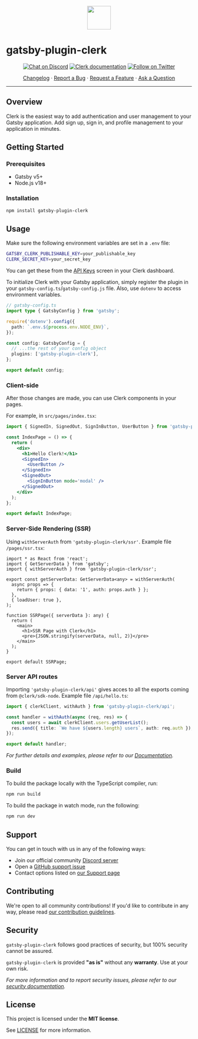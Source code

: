<p align="center">
  <a href="https://clerk.com?utm_source=github&utm_medium=gatsby_plugin_clerk" target="_blank" rel="noopener noreferrer">
    <img src="https://images.clerk.com/static/logo-light-mode-400x400.png" height="64">
  </a>
  <br />
</p>

# gatsby-plugin-clerk

<div align="center">

[![Chat on Discord](https://img.shields.io/discord/856971667393609759.svg?logo=discord)](https://discord.com/invite/b5rXHjAg7A)
[![Clerk documentation](https://img.shields.io/badge/documentation-clerk-green.svg)](https://clerk.com/docs?utm_source=github&utm_medium=gatsby_plugin_clerk)
[![Follow on Twitter](https://img.shields.io/twitter/follow/ClerkDev?style=social)](https://twitter.com/intent/follow?screen_name=ClerkDev)

[Changelog](https://github.com/clerkinc/javascript/blob/main/packages/gatsby-plugin-clerk/CHANGELOG.md)
·
[Report a Bug](https://github.com/clerkinc/javascript/issues/new?assignees=&labels=bug&template=bug_report.md&title=Bug%3A+)
·
[Request a Feature](https://github.com/clerkinc/javascript/issues/new?assignees=&labels=enhancement&template=feature_request.md&title=Feature%3A+)
·
[Ask a Question](https://github.com/clerkinc/javascript/issues/new?assignees=&labels=question&template=ask_a_question.md&title=Support%3A+)

</div>

---

## Overview

Clerk is the easiest way to add authentication and user management to your Gatsby application. Add sign up, sign in, and profile management to your application in minutes.

## Getting Started

### Prerequisites

- Gatsby v5+
- Node.js v18+

### Installation

```sh
npm install gatsby-plugin-clerk
```

## Usage

Make sure the following environment variables are set in a `.env` file:

```sh
GATSBY_CLERK_PUBLISHABLE_KEY=your_publishable_key
CLERK_SECRET_KEY=your_secret_key
```

You can get these from the [API Keys](https://dashboard.clerk.com/last-active?path=api-keys) screen in your Clerk dashboard.

To initialize Clerk with your Gatsby application, simply register the plugin in your `gatsby-config.ts`/`gatsby-config.js` file.
Also, use `dotenv` to access environment variables.

```ts
// gatsby-config.ts
import type { GatsbyConfig } from 'gatsby';

require('dotenv').config({
  path: `.env.${process.env.NODE_ENV}`,
});

const config: GatsbyConfig = {
  // ...the rest of your config object
  plugins: ['gatsby-plugin-clerk'],
};

export default config;
```

### Client-side

After those changes are made, you can use Clerk components in your pages.

For example, in `src/pages/index.tsx`:

```jsx
import { SignedIn, SignedOut, SignInButton, UserButton } from 'gatsby-plugin-clerk';

const IndexPage = () => {
  return (
    <div>
      <h1>Hello Clerk!</h1>
      <SignedIn>
        <UserButton />
      </SignedIn>
      <SignedOut>
        <SignInButton mode='modal' />
      </SignedOut>
    </div>
  );
};

export default IndexPage;
```

### Server-Side Rendering (SSR)

Using `withServerAuth` from `'gatsby-plugin-clerk/ssr'`. Example file `/pages/ssr.tsx`:

```tsx
import * as React from 'react';
import { GetServerData } from 'gatsby';
import { withServerAuth } from 'gatsby-plugin-clerk/ssr';

export const getServerData: GetServerData<any> = withServerAuth(
  async props => {
    return { props: { data: '1', auth: props.auth } };
  },
  { loadUser: true },
);

function SSRPage({ serverData }: any) {
  return (
    <main>
      <h1>SSR Page with Clerk</h1>
      <pre>{JSON.stringify(serverData, null, 2)}</pre>
    </main>
  );
}

export default SSRPage;
```

### Server API routes

Importing `'gatsby-plugin-clerk/api'` gives acces to all the exports coming from `@clerk/sdk-node`. Example file `/api/hello.ts`:

```ts
import { clerkClient, withAuth } from 'gatsby-plugin-clerk/api';

const handler = withAuth(async (req, res) => {
  const users = await clerkClient.users.getUserList();
  res.send({ title: `We have ${users.length} users`, auth: req.auth });
});

export default handler;
```

_For further details and examples, please refer to our [Documentation](https://clerk.com/docs/get-started/gatsby?utm_source=github&utm_medium=gatsby_plugin_clerk)._

### Build

To build the package locally with the TypeScript compiler, run:

```sh
npm run build
```

To build the package in watch mode, run the following:

```sh
npm run dev
```

## Support

You can get in touch with us in any of the following ways:

- Join our official community [Discord server](https://clerk.com/discord)
- Open a [GitHub support issue](https://github.com/clerkinc/javascript/issues/new?assignees=&labels=question&template=ask_a_question.md&title=Support%3A+)
- Contact options listed on [our Support page](https://clerk.com/support?utm_source=github&utm_medium=gatsby_plugin_clerk)

## Contributing

We're open to all community contributions! If you'd like to contribute in any way, please read [our contribution guidelines](https://github.com/clerkinc/javascript/blob/main/docs/CONTRIBUTING.md).

## Security

`gatsby-plugin-clerk` follows good practices of security, but 100% security cannot be assured.

`gatsby-plugin-clerk` is provided **"as is"** without any **warranty**. Use at your own risk.

_For more information and to report security issues, please refer to our [security documentation](https://github.com/clerkinc/javascript/blob/main/docs/SECURITY.md)._

## License

This project is licensed under the **MIT license**.

See [LICENSE](https://github.com/clerkinc/javascript/blob/main/packages/gatsby-plugin-clerk/LICENSE) for more information.
